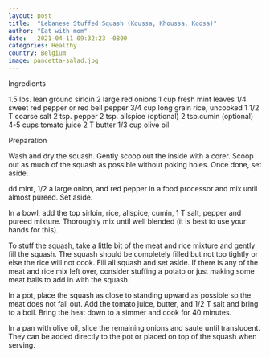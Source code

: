 ```yaml
---
layout: post
title:  "Lebanese Stuffed Squash (Koussa, Khoussa, Koosa)"
author: "Eat with mom"
date:   2021-04-11 09:32:23 -0800
categories: Healthy
country: Belgium
image: pancetta-salad.jpg
---
```


Ingredients

1.5 lbs. lean ground sirloin
2 large red onions
1 cup fresh mint leaves
1/4 sweet red pepper or red bell pepper
3/4 cup long grain rice, uncooked
1 1/2 T coarse salt
2 tsp. pepper
2 tsp. allspice (optional)
2 tsp.cumin (optional)
4-5 cups tomato juice
2 T butter
1/3 cup olive oil

Preparation

Wash and dry the squash. Gently scoop out the inside with a corer. Scoop out as much of the squash as possible without poking holes. Once done, set aside.

dd mint, 1/2 a large onion, and red pepper in a food processor and mix until almost pureed. Set aside.

In a bowl, add the top sirloin, rice, allspice, cumin, 1 T salt, pepper and pureed mixture. Thoroughly mix until well blended (it is best to use your hands for this).

To stuff the squash, take a little bit of the meat and rice mixture and gently fill the squash. The squash should be completely filled but not too tightly or else the rice will not cook. Fill all squash and set aside. If there is any of the meat and rice mix left over, consider stuffing a potato or just making some meat balls to add in with the squash.

In a pot, place the squash as close to standing upward as possible so the meat does not fall out. Add the tomato juice, butter, and 1/2 T salt and bring to a boil. Bring the heat down to a simmer and cook for 40 minutes.

In a pan with olive oil, slice the remaining onions and saute until translucent. They can be added directly to the pot or placed on top of the squash when serving.